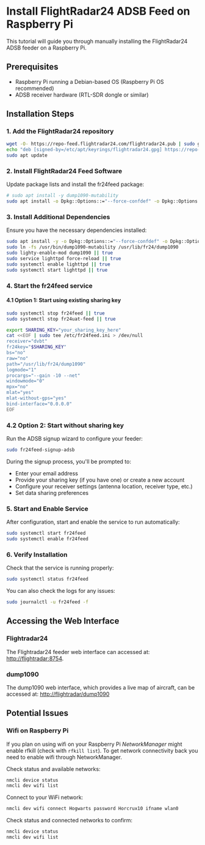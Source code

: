# Install FlightRadar24 ADSB Feed on Raspberry Pi

This tutorial will guide you through manually installing the FlightRadar24 ADSB feeder on a Raspberry Pi.

## Prerequisites

- Raspberry Pi running a Debian-based OS (Raspberry Pi OS recommended)
- ADSB receiver hardware (RTL-SDR dongle or similar)

## Installation Steps

### 1. Add the FlightRadar24 repository

```sh
wget -O- https://repo-feed.flightradar24.com/flightradar24.pub | sudo gpg --dearmor | sudo tee /etc/apt/keyrings/flightradar24.gpg > /dev/null
echo "deb [signed-by=/etc/apt/keyrings/flightradar24.gpg] https://repo-feed.flightradar24.com flightradar24 raspberrypi-stable" | sudo tee /etc/apt/sources.list.d/fr24feed.list
sudo apt update
```

### 2. Install FlightRadar24 Feed Software

Update package lists and install the fr24feed package:

```sh
# sudo apt install -y dump1090-mutability
sudo apt install -o Dpkg::Options::="--force-confdef" -o Dpkg::Options::="--force-confold" -y fr24feed
```

### 3. Install Additional Dependencies

Ensure you have the necessary dependencies installed:

```sh
sudo apt install -y -o Dpkg::Options::="--force-confdef" -o Dpkg::Options::="--force-confold" lighttpd librtlsdr0 libusb-1.0-0 dump1090-mutability
sudo ln -fs /usr/bin/dump1090-mutability /usr/lib/fr24/dump1090
sudo lighty-enable-mod dump1090 || true
sudo service lighttpd force-reload || true
sudo systemctl enable lighttpd || true
sudo systemctl start lighttpd || true
```

### 4. Start the fr24feed service

#### 4.1 Option 1: Start using existing sharing key

```sh
sudo systemctl stop fr24feed || true
sudo systemctl stop fr24uat-feed || true
```

```sh
export SHARING_KEY="your_sharing_key_here"
cat <<EOF | sudo tee /etc/fr24feed.ini > /dev/null
receiver="dvbt"
fr24key="$SHARING_KEY"
bs="no"
raw="no"
path="/usr/lib/fr24/dump1090"
logmode="1"
procargs="--gain -10 --net"
windowmode="0"
mpx="no"
mlat="yes"
mlat-without-gps="yes"
bind-interface="0.0.0.0"
EOF
```

### 4.2 Option 2: Start without sharing key

Run the ADSB signup wizard to configure your feeder:

```sh
sudo fr24feed-signup-adsb
```

During the signup process, you'll be prompted to:

- Enter your email address
- Provide your sharing key (if you have one) or create a new account
- Configure your receiver settings (antenna location, receiver type, etc.)
- Set data sharing preferences

### 5. Start and Enable Service

After configuration, start and enable the service to run automatically:

```sh
sudo systemctl start fr24feed
sudo systemctl enable fr24feed
```

### 6. Verify Installation

Check that the service is running properly:

```sh
sudo systemctl status fr24feed
```

You can also check the logs for any issues:

```bash
sudo journalctl -u fr24feed -f
```

## Accessing the Web Interface

### Flightradar24

The Flightradar24 feeder web interface can accessed at: <http://flightradar:8754>.

### dump1090

The dump1090 web interface, which provides a live map of aircraft, can be accessed at: <http://flightradar/dump1090>

## Potential Issues

### Wifi on Raspberry Pi

If you plan on using wifi on your Raspberry Pi *NetworkManager* might enable rfkill (check with `rfkill list`). To get network connectivity back you need to enable wifi through NetworkManager.

Check status and available networks:

```sh
nmcli device status
nmcli dev wifi list
```

Connect to your WiFi network:

```sh
nmcli dev wifi connect Hogwarts password Horcrux10 ifname wlan0
```

Check status and connected networks to confirm:

```sh
nmcli device status
nmcli dev wifi list
```
